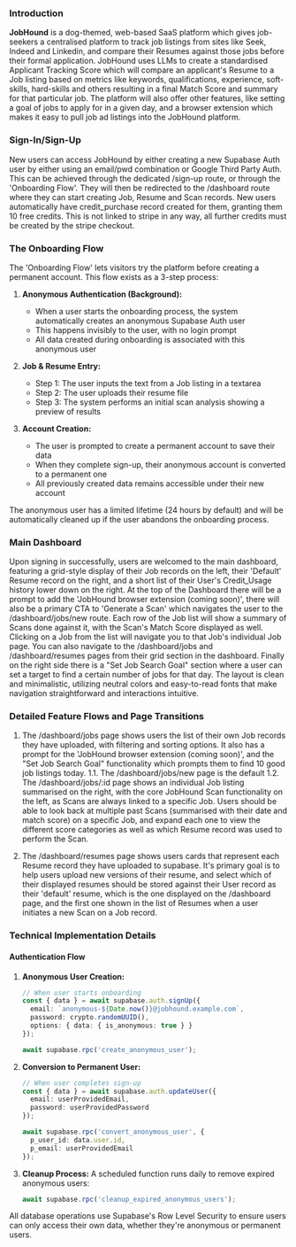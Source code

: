 ### Introduction

**JobHound** is a dog-themed, web-based SaaS platform which gives job-seekers a centralised platform to track job listings from sites like Seek, Indeed and Linkedin, and compare their Resumes against those jobs before their formal application. JobHound uses LLMs to create a standardised Applicant Tracking Score which will compare an applicant's Resume to a Job listing based on metrics like keywords, qualifications, experience, soft-skills, hard-skills and others resulting in a final Match Score and summary for that particular job. The platform will also offer other features, like setting a goal of jobs to apply for in a given day, and a browser extension which makes it easy to pull job ad listings into the JobHound platform.

### Sign-In/Sign-Up

New users can access JobHound by either creating a new Supabase Auth user by either using an email/pwd combination or Google Third Party Auth. This can be achieved through the dedicated /sign-up route, or through the 'Onboarding Flow'. They will then be redirected to the /dashboard route where they can start creating Job, Resume and Scan records. New users automatically have credit_purchase record created for them, granting them 10 free credits. This is not linked to stripe in any way, all further credits must be created by the stripe checkout.

### The Onboarding Flow

The 'Onboarding Flow' lets visitors try the platform before creating a permanent account. This flow exists as a 3-step process:

1. **Anonymous Authentication (Background):**
   - When a user starts the onboarding process, the system automatically creates an anonymous Supabase Auth user
   - This happens invisibly to the user, with no login prompt
   - All data created during onboarding is associated with this anonymous user

2. **Job & Resume Entry:**
   - Step 1: The user inputs the text from a Job listing in a textarea
   - Step 2: The user uploads their resume file
   - Step 3: The system performs an initial scan analysis showing a preview of results
   
3. **Account Creation:**
   - The user is prompted to create a permanent account to save their data
   - When they complete sign-up, their anonymous account is converted to a permanent one
   - All previously created data remains accessible under their new account

The anonymous user has a limited lifetime (24 hours by default) and will be automatically cleaned up if the user abandons the onboarding process.

### Main Dashboard

Upon signing in successfully, users are welcomed to the main dashboard, featuring a grid-style display of 
their Job records on the left, their 'Default' Resume record on the right, and a short list of their User's Credit_Usage history lower down on the right. At the top of the Dashboard there will be a prompt to add the 'JobHound browser extension (coming soon)', there will also be a primary CTA to 'Generate a Scan' which navigates the user to the /dashboard/jobs/new route. Each row of the Job list will show a summary of Scans done against it, with the Scan's Match Score displayed as well. Clicking on a Job from the list will navigate you to that Job's individual Job page. You can also navigate to the /dashboard/jobs and /dashboard/resumes pages from their grid section in the dashboard. Finally on the right side there is a "Set Job Search Goal" section where a user can set a target to find a certain number of jobs for that day. The layout is clean and minimalistic, utilizing neutral colors and easy-to-read fonts that make navigation straightforward and interactions intuitive.

### Detailed Feature Flows and Page Transitions

1. The /dashboard/jobs page shows users the list of their own Job records they have uploaded, with filtering and sorting options. It also has a prompt for the 'JobHound browser extension (coming soon)', and the "Set Job Search Goal" functionality which prompts them to find 10 good job listings today.
   1.1. The /dashboard/jobs/new page is the default
   1.2. The /dashboard/jobs/:id page shows an individual Job listing summarised on the right, with the core JobHound Scan functionality on the left, as Scans are always linked to a specific Job. Users should be able to look back at multiple past Scans (summarised with their date and match score) on a specific Job, and expand each one to view the different score categories as well as which Resume record was used to perform the Scan. 

2. The /dashboard/resumes page shows users cards that represent each Resume record they have uploaded to supabase. It's primary goal is to help users upload new versions of their resume, and select which of their displayed resumes should be stored against their User record as their 'default' resume, which is the one displayed on the /dashboard page, and the first one shown in the list of Resumes when a user initiates a new Scan on a Job record.

### Technical Implementation Details

#### Authentication Flow

1. **Anonymous User Creation:**
   ```typescript
   // When user starts onboarding
   const { data } = await supabase.auth.signUp({
     email: `anonymous-${Date.now()}@jobhound.example.com`,
     password: crypto.randomUUID(),
     options: { data: { is_anonymous: true } }
   });
   
   await supabase.rpc('create_anonymous_user');
   ```

2. **Conversion to Permanent User:**
   ```typescript
   // When user completes sign-up
   const { data } = await supabase.auth.updateUser({
     email: userProvidedEmail,
     password: userProvidedPassword
   });
   
   await supabase.rpc('convert_anonymous_user', {
     p_user_id: data.user.id,
     p_email: userProvidedEmail
   });
   ```

3. **Cleanup Process:**
   A scheduled function runs daily to remove expired anonymous users:
   ```typescript
   await supabase.rpc('cleanup_expired_anonymous_users');
   ```

All database operations use Supabase's Row Level Security to ensure users can only access their own data, whether they're anonymous or permanent users.